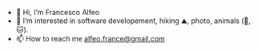 - 👋 Hi, I’m Francesco Alfeo
- 👀 I’m interested in software developement, hiking ⛰️, photo, animals (🐔, 🐱).
- 📫 How to reach me alfeo.france@gmail.com

<!---
falfeo/falfeo is a ✨ special ✨ repository because its `README.md` (this file) appears on your GitHub profile.
You can click the Preview link to take a look at your changes.
--->
